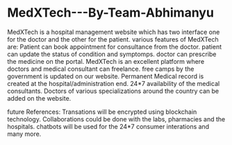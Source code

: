 # MedXTech---By-Team-Abhimanyu
MedXTech is a hospital management website which has two interface one for the doctor and the other for the patient.
various features of MedXTech are:
Patient can book appointment for consultance from the doctor.
patient can update the status of condition and symptomps.
doctor can prescribe the medicine on the portal.
MedXTech is an excellent platform where doctors and medical consultant can freelance.
free camps by the government is updated on our website.
Permanent Medical record is created at the hospital/administration end.
24*7 availability of the medical consultants.
Doctors of various specializations around the country can be added on the website.

future References:
Transations will be encrypted using blockchain technology.
Collaborations could be done with the labs, pharmacies and the hospitals.
chatbots will be used for the 24*7 consumer interations and many more.
